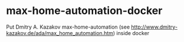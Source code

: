# max-home-automation-docker
Put Dmitry A. Kazakov max-home-automation (see http://www.dmitry-kazakov.de/ada/max_home_automation.htm) inside docker
